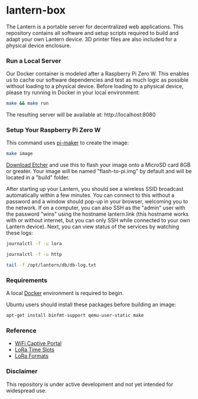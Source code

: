 # lantern-box

The Lantern is a portable server for decentralized web applications. This repository contains all software and setup scripts required to build and adapt your own Lantern device. 3D printer files are also included for a physical device enclosure.

### Run a Local Server

Our Docker container is modeled after a Raspberry Pi Zero W. This enables us to cache our software dependencies and test as much logic as possible without loading to a physical device. Before loading to a physical device, please try running in Docker in your local environment:

```bash
make && make run
```

The resulting server will be available at: http://localhost:8080

### Setup Your Raspberry Pi Zero W

This command uses [pi-maker](https://github.com/lantern-works/pi-maker) to create the image:

```bash
make image
```


[Download Etcher](http://etcher.io) and use this to flash your image onto a MicroSD card 8GB or greater. Your image will be named "flash-to-pi.img" by default and will be located in a "build" folder.


After starting up your Lantern, you should see a wireless SSID broadcast automatically within a few minutes. You can connect to this without a password and a window should pop-up in your browser, welcoming you to the network. If on a computer, you can also SSH as the "admin" user with the password "wins" using the hostname lantern.link (this hostname works with or without internet, but you can only SSH while connected to your own Lantern device). Next, you can view status of the services by watching these logs:

```bash
journalctl -f -u lora
```

```bash
journalctl -f -u http
```

```bash
tail -f /opt/lantern/db/db-log.txt
```


### Requirements

A local [Docker](https://www.docker.com/community-edition) environment is required to begin.

Ubuntu users should install these packages before building an image:
```bash
apt-get install binfmt-support qemu-user-static make
```

### Reference
- [WiFi Captive Portal](https://andrewwippler.com/2016/03/11/wifi-captive-portal/)
- [LoRa Time Slots](http://www.daveakerman.com/?p=1850)
- [LoRa Formats](https://www.open-electronics.org/using-lora-shield-in-packet-mode/)

### Disclaimer
This repository is under active development and not yet intended for widespread use.